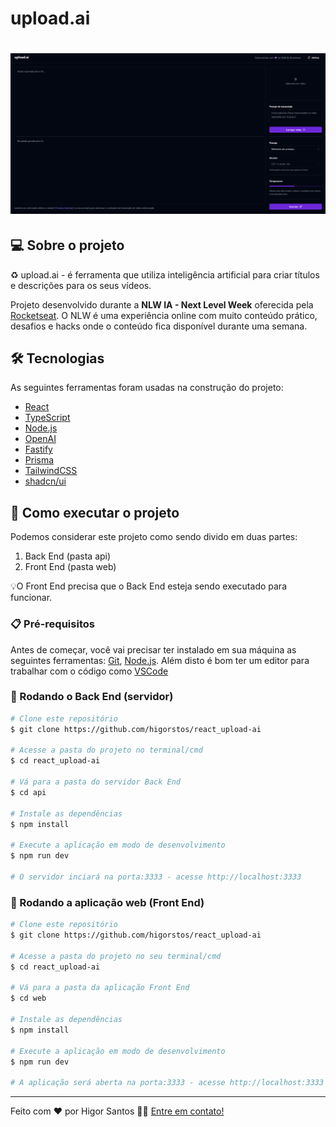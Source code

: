 # upload.ai

<h1 align="center">
    <img alt="" title="" src="./.github/preview.png" />
</h1>

## 💻 Sobre o projeto

♻️ upload.ai - é ferramenta que utiliza inteligência artificial para criar títulos e descrições para os seus vídeos.

Projeto desenvolvido durante a **NLW IA - Next Level Week** oferecida pela [Rocketseat](rs).
O NLW é uma experiência online com muito conteúdo prático, desafios e hacks onde o conteúdo fica disponível durante uma semana.

## 🛠 Tecnologias

As seguintes ferramentas foram usadas na construção do projeto:

- [React][reactjs]
- [TypeScript][typescript]
- [Node.js][nodejs]
- [OpenAI][openai]
- [Fastify][fastify]
- [Prisma][prisma]
- [TailwindCSS][tailwind]
- [shadcn/ui][shadcn]

## 🚀 Como executar o projeto

Podemos considerar este projeto como sendo divido em duas partes:
1. Back End (pasta api) 
2. Front End (pasta web)

💡O Front End precisa que o Back End esteja sendo executado para funcionar.

### 📋 Pré-requisitos

Antes de começar, você vai precisar ter instalado em sua máquina as seguintes ferramentas:
[Git](https://git-scm.com), [Node.js][nodejs]. 
Além disto é bom ter um editor para trabalhar com o código como [VSCode][vscode]

### 🎲 Rodando o Back End (servidor)

```bash
# Clone este repositório
$ git clone https://github.com/higorstos/react_upload-ai

# Acesse a pasta do projeto no terminal/cmd
$ cd react_upload-ai

# Vá para a pasta do servidor Back End
$ cd api

# Instale as dependências
$ npm install

# Execute a aplicação em modo de desenvolvimento
$ npm run dev

# O servidor inciará na porta:3333 - acesse http://localhost:3333 
```

### 🧭 Rodando a aplicação web (Front End)

```bash
# Clone este repositório
$ git clone https://github.com/higorstos/react_upload-ai

# Acesse a pasta do projeto no seu terminal/cmd
$ cd react_upload-ai

# Vá para a pasta da aplicação Front End
$ cd web

# Instale as dependências
$ npm install

# Execute a aplicação em modo de desenvolvimento
$ npm run dev

# A aplicação será aberta na porta:3333 - acesse http://localhost:3333
```

---
Feito com ❤️ por Higor Santos 👋🏽 [Entre em contato!](https://www.linkedin.com/in/higorstos/)

[reactjs]: https://reactjs.org
[nodejs]: https://nodejs.org/
[typescript]: https://www.typescriptlang.org/
[vscode]: https://code.visualstudio.com/
[rs]: https://rocketseat.com.br
[tailwind]: https://tailwindcss.com/
[shadcn]: https://ui.shadcn.com/
[openai]: https://openai.com/
[fastify]: https://fastify.dev/
[prisma]: https://www.prisma.io/
